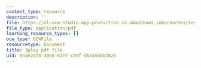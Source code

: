 ```yaml
---
content_type: resource
description: ''
file: https://ol-ocw-studio-app-production.s3.amazonaws.com/courses/res-18-006-calculus-revisited-single-variable-calculus-fall-2010/85de2d78300581e7c49fd67a550b2820_EeLD_40wDoU.pdf
file_type: application/pdf
learning_resource_types: []
ocw_type: OCWFile
resourcetype: Document
title: 3play pdf file
uid: 85de2d78-3005-81e7-c49f-d67a550b2820
---
```


